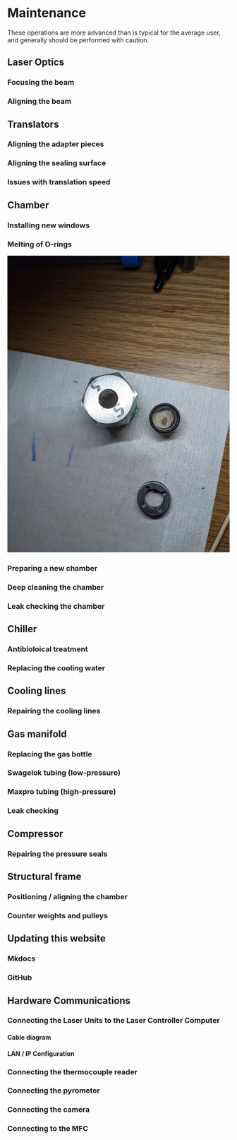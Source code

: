 # Maintenance
These operations are more advanced than is typical for the average user, and generally should be performed with caution.

## Laser Optics
### Focusing the beam
### Aligning the beam
## Translators
### Aligning the adapter pieces
### Aligning the sealing surface
### Issues with translation speed
## Chamber
### Installing new windows
### Melting of O-rings
![](img/meltedoring.jpg)
### Preparing a new chamber
### Deep cleaning the chamber
### Leak checking the chamber
## Chiller
### Antibioloical treatment
### Replacing the cooling water
## Cooling lines
### Repairing the cooling lines
## Gas manifold
### Replacing the gas bottle
### Swagelok tubing (low-pressure)
### Maxpro tubing (high-pressure)
### Leak checking
## Compressor 
### Repairing the pressure seals
## Structural frame
### Positioning / aligning the chamber
### Counter weights and pulleys
## Updating this website
### Mkdocs
### GitHub
## Hardware Communications
### Connecting the Laser Units to the Laser Controller Computer
#### Cable diagram
#### LAN / IP Configuration
### Connecting the thermocouple reader
### Connecting the pyrometer
### Connecting the camera
### Connecting to the MFC
